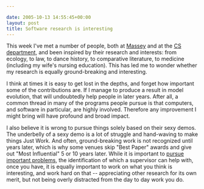 ```yaml
---

date: 2005-10-13 14:55:45+00:00
layout: post
title: Software research is interesting
---
```


This week I've met a number of people, both at [Massey](http://www.utoronto.ca/massey/) and at the [CS department](http://www.cs.toronto.edu), and been inspired by their research and interests: from ecology, to law, to dance history, to comparative literature, to medicine (including my wife's nursing education).  This has led me to wonder whether my research is equally ground-breaking and interesting.

I think at times it is easy to get lost in the depths, and forget how important some of the contributions are.  If I manage to produce a result in model evolution, that will undoubtedly help people in later years.  After all, a common thread in many of the programs people pursue is that computers, and software in particular, are highly involved.  Therefore any improvement I might bring will have profound and broad impact.

I also believe it is wrong to pursue things solely based on their sexy demos.  The underbelly of a sexy demo is a lot of struggle and hand-waving to make things Just Work.  And often, ground-breaking work is not recognized until years later, which is why some venues skip "Best Paper" awards and give out "Most Influential" 5 or 10 years later.  While it is important to [pursue important problems](http://www.cs.utexas.edu/users/dahlin/bookshelf/hamming.html), the identification of which a supervisor can help with, once you have, it is equally important to work on what you think is interesting, and work hard on that -- appreciating other research for its own merit, but not being overly distracted from the day to day work you do.
